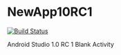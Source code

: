 NewApp10RC1
===========

[![Build Status](https://travis-ci.org/ay65535/NewApp10RC1.svg?branch=feature%2Ftravis-ci-test)](https://travis-ci.org/ay65535/NewApp10RC1)

Android Studio 1.0 RC 1
Blank Activity
